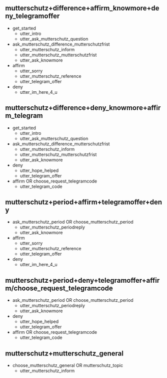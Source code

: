 ## mutterschutz+difference+affirm_knowmore+deny_telegramoffer
* get_started   
  - utter_intro
  - utter_ask_mutterschutz_question
* ask_mutterschutz_difference_mutterschutzfrist
  - utter_mutterschutz_inform
  - utter_mutterschutz_mutterschutzfrist
  - utter_ask_knowmore
* affirm
  - utter_sorry
  - utter_mutterschutz_reference
  - utter_telegram_offer
* deny
  - utter_im_here_4_u

## mutterschutz+difference+deny_knowmore+affirm_telegram
* get_started   
  - utter_intro
  - utter_ask_mutterschutz_question
* ask_mutterschutz_difference_mutterschutzfrist
  - utter_mutterschutz_inform
  - utter_mutterschutz_mutterschutzfrist
  - utter_ask_knowmore
* deny
  - utter_hope_helped
  - utter_telegram_offer
* affirm OR choose_request_telegramcode
    - utter_telegram_code

## mutterschutz+period+affirm+telegramoffer+deny
* ask_mutterschutz_period OR choose_mutterschutz_period
  - utter_mutterschutz_periodreply
  - utter_ask_knowmore
* affirm
  - utter_sorry
  - utter_mutterschutz_reference
  - utter_telegram_offer
* deny
  - utter_im_here_4_u

## mutterschutz+period+deny+telegramoffer+affirm/choose_request_telegramcode
* ask_mutterschutz_period OR choose_mutterschutz_period
  - utter_mutterschutz_periodreply
  - utter_ask_knowmore
* deny
  - utter_hope_helped
  - utter_telegram_offer
* affirm OR choose_request_telegramcode
  - utter_telegram_code

## mutterschutz+mutterschutz_general
* choose_mutterschutz_general OR mutterschutz_topic
  - utter_mutterschutz_inform
